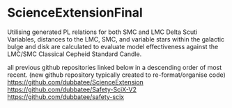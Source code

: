 # ScienceExtensionFinal
Utilising generated PL relations for both SMC and LMC Delta Scuti Variables, distances to the LMC, SMC, and variable stars within the galactic bulge and disk are calculated to evaluate model effectiveness against the LMC/SMC Classical Cepheid Standard Candle. <br />

all previous github repositories linked below in a descending order of most recent. (new github repository typically created to re-format/organise code) <br />
https://github.com/dubbatee/ScienceExtension <br />
https://github.com/dubbatee/Safety-SciX-V2 <br />
https://github.com/dubbatee/safety-scix <br />
